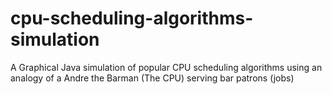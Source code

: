 # cpu-scheduling-algorithms-simulation
A Graphical Java simulation of popular CPU scheduling algorithms using an analogy of a Andre the Barman (The CPU) serving bar patrons (jobs)
